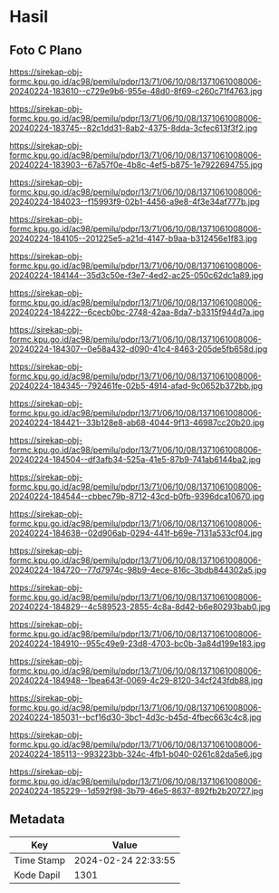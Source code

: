 # Hasil

## Foto C Plano

https://sirekap-obj-formc.kpu.go.id/ac98/pemilu/pdpr/13/71/06/10/08/1371061008006-20240224-183610--c729e9b6-955e-48d0-8f69-c260c71f4763.jpg

https://sirekap-obj-formc.kpu.go.id/ac98/pemilu/pdpr/13/71/06/10/08/1371061008006-20240224-183745--82c1dd31-8ab2-4375-8dda-3cfec613f3f2.jpg

https://sirekap-obj-formc.kpu.go.id/ac98/pemilu/pdpr/13/71/06/10/08/1371061008006-20240224-183903--67a57f0e-4b8c-4ef5-b875-1e7922694755.jpg

https://sirekap-obj-formc.kpu.go.id/ac98/pemilu/pdpr/13/71/06/10/08/1371061008006-20240224-184023--f15993f9-02b1-4456-a9e8-4f3e34af777b.jpg

https://sirekap-obj-formc.kpu.go.id/ac98/pemilu/pdpr/13/71/06/10/08/1371061008006-20240224-184105--201225e5-a21d-4147-b9aa-b312456e1f83.jpg

https://sirekap-obj-formc.kpu.go.id/ac98/pemilu/pdpr/13/71/06/10/08/1371061008006-20240224-184144--35d3c50e-f3e7-4ed2-ac25-050c62dc1a89.jpg

https://sirekap-obj-formc.kpu.go.id/ac98/pemilu/pdpr/13/71/06/10/08/1371061008006-20240224-184222--6cecb0bc-2748-42aa-8da7-b3315f944d7a.jpg

https://sirekap-obj-formc.kpu.go.id/ac98/pemilu/pdpr/13/71/06/10/08/1371061008006-20240224-184307--0e58a432-d090-41c4-8463-205de5fb658d.jpg

https://sirekap-obj-formc.kpu.go.id/ac98/pemilu/pdpr/13/71/06/10/08/1371061008006-20240224-184345--792461fe-02b5-4914-afad-9c0652b372bb.jpg

https://sirekap-obj-formc.kpu.go.id/ac98/pemilu/pdpr/13/71/06/10/08/1371061008006-20240224-184421--33b128e8-ab68-4044-9f13-46987cc20b20.jpg

https://sirekap-obj-formc.kpu.go.id/ac98/pemilu/pdpr/13/71/06/10/08/1371061008006-20240224-184504--df3afb34-525a-41e5-87b9-741ab6144ba2.jpg

https://sirekap-obj-formc.kpu.go.id/ac98/pemilu/pdpr/13/71/06/10/08/1371061008006-20240224-184544--cbbec79b-8712-43cd-b0fb-9396dca10670.jpg

https://sirekap-obj-formc.kpu.go.id/ac98/pemilu/pdpr/13/71/06/10/08/1371061008006-20240224-184638--02d906ab-0294-441f-b69e-7131a533cf04.jpg

https://sirekap-obj-formc.kpu.go.id/ac98/pemilu/pdpr/13/71/06/10/08/1371061008006-20240224-184720--77d7974c-98b9-4ece-816c-3bdb844302a5.jpg

https://sirekap-obj-formc.kpu.go.id/ac98/pemilu/pdpr/13/71/06/10/08/1371061008006-20240224-184829--4c589523-2855-4c8a-8d42-b6e80293bab0.jpg

https://sirekap-obj-formc.kpu.go.id/ac98/pemilu/pdpr/13/71/06/10/08/1371061008006-20240224-184910--955c49e9-23d8-4703-bc0b-3a84d199e183.jpg

https://sirekap-obj-formc.kpu.go.id/ac98/pemilu/pdpr/13/71/06/10/08/1371061008006-20240224-184948--1bea643f-0069-4c29-8120-34cf243fdb88.jpg

https://sirekap-obj-formc.kpu.go.id/ac98/pemilu/pdpr/13/71/06/10/08/1371061008006-20240224-185031--bcf16d30-3bc1-4d3c-b45d-4fbec663c4c8.jpg

https://sirekap-obj-formc.kpu.go.id/ac98/pemilu/pdpr/13/71/06/10/08/1371061008006-20240224-185113--993223bb-324c-4fb1-b040-0261c82da5e6.jpg

https://sirekap-obj-formc.kpu.go.id/ac98/pemilu/pdpr/13/71/06/10/08/1371061008006-20240224-185229--1d592f98-3b79-46e5-8637-892fb2b20727.jpg


## Metadata

| Key        | Value               |
| ---------- | ------------------- |
| Time Stamp | 2024-02-24 22:33:55 |
| Kode Dapil | 1301                |



